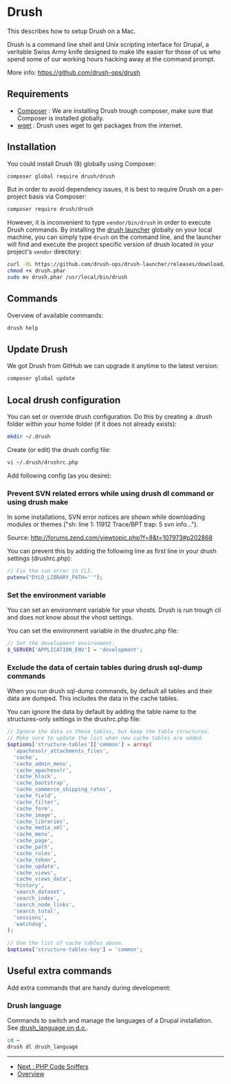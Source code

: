 # Drush

This describes how to setup Drush on a Mac.

Drush is a command line shell and Unix scripting interface for Drupal, a 
veritable Swiss Army knife designed to make life easier for those of us who 
spend some of our working hours hacking away at the command prompt.

More info: https://github.com/drush-ops/drush

## Requirements

* [Composer](PHP-Composer.md) : 
  We are installing Drush trough composer, make sure that Composer is installed 
  globally.
* [wget](./Homebrew.md#Wget) : Drush uses wget to get packages from the 
  internet.

## Installation

You could install Drush (8) globally using Composer:

```bash
composer global require drush/drush
```

But in order to avoid dependency issues, it is best to require Drush on a per-project basis via Composer:

```bash
composer require drush/drush
```

However, it is inconvenient to type `vendor/bin/drush` in order to execute Drush commands.  By installing the [drush launcher](https://github.com/drush-ops/drush-launcher) globally on your local machine, you can simply type `drush` on the command line, and the launcher will find and execute the project specific version of drush located in your project's `vendor` directory:

```bash
curl -OL https://github.com/drush-ops/drush-launcher/releases/download/0.6.0/drush.phar
chmod +x drush.phar
sudo mv drush.phar /usr/local/bin/drush
```

## Commands

Overview of available commands:

```bash
drush help
```

## Update Drush

We got Drush from GitHub we can upgrade it anytime to the latest version:

```bash
composer global update
```

## Local drush configuration

You can set or override drush configuration.
Do this by creating a .drush folder within your home folder (if it does not 
already exists):

```bash
mkdir ~/.drush
```

Create (or edit) the drush config file:

```bash
vi ~/.drush/drushrc.php
```

Add following config (as you desire):

### Prevent SVN related errors while using drush dl command or using drush make

In some installations, SVN error notices are shown while downloading modules or 
themes ("sh: line 1: 11912 Trace/BPT trap: 5       svn info…").

Source: http://forums.zend.com/viewtopic.php?f=8&t=107973#p202868

You can prevent this by adding the following line as first line in your drush 
settings (drushrc.php):

```php
// Fix the svn error in CLI.
putenv("DYLD_LIBRARY_PATH=''");
```

### Set the environment variable

You can set an environment variable for your vhosts. Drush is run trough cli 
and does not know about the vhost settings.

You can set the environment variable in the drushrc.php file:

```php
// Set the development environment.
$_SERVER['APPLICATION_ENV'] = 'development';
```

### Exclude the data of certain tables during drush sql-dump commands

When you run drush sql-dump commands, by default all tables and their data are 
dumped. This includes the data in the cache tables.

You can ignore the data by default by adding the table name to the 
structures-only settings in the drushrc.php file:

```php
// Ignore the data in these tables, but keep the table structures. 
// Make sure to update the list when new cache tables are added.
$options['structure-tables']['common'] = array(
  'apachesolr_attachments_files',
  'cache',
  'cache_admin_menu',
  'cache_apachesolr',
  'cache_block',
  'cache_bootstrap',
  'cache_commerce_shipping_rates',
  'cache_field',
  'cache_filter',
  'cache_form',
  'cache_image',
  'cache_libraries',
  'cache_media_xml',
  'cache_menu',
  'cache_page',
  'cache_path',
  'cache_rules',
  'cache_token',
  'cache_update',
  'cache_views',
  'cache_views_data',
  'history',
  'search_dataset',
  'search_index',
  'search_node_links',
  'search_total',
  'sessions',
  'watchdog',
);
 
// Use the list of cache tables above.
$options['structure-tables-key'] = 'common';
```

## Useful extra commands

Add extra commands that are handy during development:

### Drush language

Commands to switch and manage the languages of a Drupal installation.
See [drush_language on d.o.](https://www.drupal.org/project/drush_language).

```bash
cd ~
drush dl drush_language
```

---

* [Next : PHP Code Sniffers](./PHP-Code-Sniffers.md)
* [Overview](../README.md)
